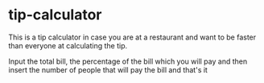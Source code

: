 # tip-calculator

This is a tip calculator in case you are at a restaurant and
want to be faster than everyone at calculating the tip.

Input the total bill, the percentage of the bill which you will pay and then
insert the number of people that will pay the bill and that's it 
